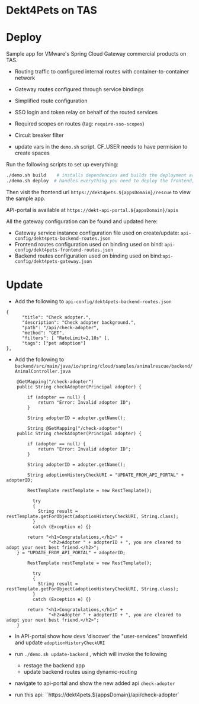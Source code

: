 # Dekt4Pets on TAS

# Deploy
Sample app for VMware's Spring Cloud Gateway commercial products on TAS.

- Routing traffic to configured internal routes with container-to-container network
- Gateway routes configured through service bindings
- Simplified route configuration
- SSO login and token relay on behalf of the routed services
- Required scopes on routes (tag: `require-sso-scopes`)
- Circuit breaker filter

- update vars in the `demo.sh` script. CF_USER needs to have permision to create spaces

Run the following scripts to set up everything:
```bash
./demo.sh build    # installs dependencies and builds the deployment artifact
./demo.sh deploy  # handles everything you need to deploy the frontend, backend, gateway and api-portal
```
Then visit the frontend url `https://dekt4pets.${appsDomain}/rescue` to view the sample app.

API-portal is available at `https://dekt-api-portal.${appsDomain}/apis`

All the gateway configuration can be found and updated here:

- Gateway service instance configuration file used on create/update: `api-config/dekt4pets-backend-routes.json` 
- Frontend routes configuration used on binding used on bind: `api-config/dekt4pets-frontend-routes.json`
- Backend routes configuration used on binding used on bind:`api-config/dekt4pets-gateway.json` 

# Update

- Add the following to `api-config/dekt4pets-backend-routes.json` 
```
{
      "title": "Check adopter.",
      "description": "Check adopter background.",
      "path": "/api/check-adopter",
      "method": "GET",
      "filters": [ "RateLimit=2,10s" ],
      "tags": ["pet adoption"]
},
```
- Add the following to `backend/src/main/java/io/spring/cloud/samples/animalrescue/backend/AnimalController.java`
```
    @GetMapping("/check-adopter")
	public String checkAdopter(Principal adopter) {

		if (adopter == null) {
			return "Error: Invalid adopter ID";
		}

		String adopterID = adopter.getName();
    
		String @GetMapping("/check-adopter")
	public String checkAdopter(Principal adopter) {

		if (adopter == null) {
			return "Error: Invalid adopter ID";
		}

		String adopterID = adopter.getName();
    
		String adoptionHistoryCheckURI = "UPDATE_FROM_API_PORTAL" + adopterID;

   		RestTemplate restTemplate = new RestTemplate();
		
		  try
		  {
   			String result = restTemplate.getForObject(adoptionHistoryCheckURI, String.class);
		  }
		  catch (Exception e) {}

  		return "<h1>Congratulations,</h1>" + 
				"<h2>Adopter " + adopterID + ", you are cleared to adopt your next best friend.</h2>";
	} = "UPDATE_FROM_API_PORTAL" + adopterID;

   		RestTemplate restTemplate = new RestTemplate();
		
		  try
		  {
   			String result = restTemplate.getForObject(adoptionHistoryCheckURI, String.class);
		  }
		  catch (Exception e) {}

  		return "<h1>Congratulations,</h1>" + 
				"<h2>Adopter " + adopterID + ", you are cleared to adopt your next best friend.</h2>";
	}
```
- In API-portal show how devs 'discover' the "user-services" brownfield and update `adoptionHistoryCheckURI`

- run `./demo.sh update-backend` , which will invoke the following
	- restage the backend app
	- update backend routes using dynamic-routing 

- navigate to api-portal and show the new added api `check-adopter` 

- run this api: ``https://dekt4pets.${appsDomain}/api/check-adopter`